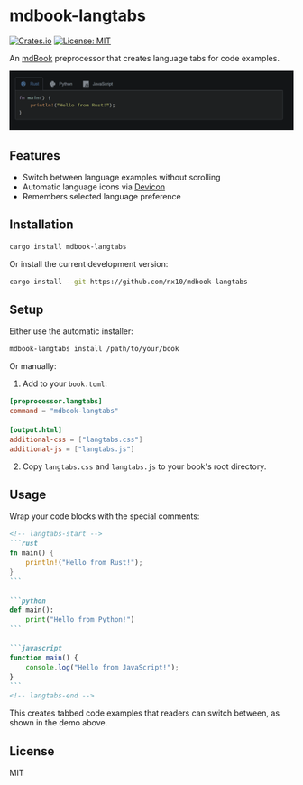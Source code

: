 # mdbook-langtabs

[![Crates.io](https://img.shields.io/crates/v/mdbook-langtabs.svg)](https://crates.io/crates/mdbook-langtabs)
[![License: MIT](https://img.shields.io/badge/License-MIT-yellow.svg)](https://opensource.org/licenses/MIT)

An [mdBook](https://github.com/rust-lang/mdBook) preprocessor that creates language tabs for code examples.

![Language tabs example demo](demo.gif)

## Features

- Switch between language examples without scrolling
- Automatic language icons via [Devicon](https://devicon.dev/)
- Remembers selected language preference

## Installation

```bash
cargo install mdbook-langtabs
```

Or install the current development version:

```bash
cargo install --git https://github.com/nx10/mdbook-langtabs
```

## Setup

Either use the automatic installer:

```bash
mdbook-langtabs install /path/to/your/book
```

Or manually:

1. Add to your `book.toml`:

```toml
[preprocessor.langtabs]
command = "mdbook-langtabs"

[output.html]
additional-css = ["langtabs.css"]
additional-js = ["langtabs.js"]
```

2. Copy `langtabs.css` and `langtabs.js` to your book's root directory.

## Usage

Wrap your code blocks with the special comments:

````markdown
<!-- langtabs-start -->
```rust
fn main() {
    println!("Hello from Rust!");
}
```

```python
def main():
    print("Hello from Python!")
```

```javascript
function main() {
    console.log("Hello from JavaScript!");
}
```
<!-- langtabs-end -->
````

This creates tabbed code examples that readers can switch between, as shown in the demo above.

## License

MIT